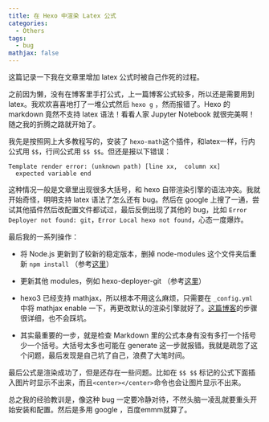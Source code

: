 ```yaml
---
title: 在 Hexo 中渲染 Latex 公式
categories:
  - Others
tags:
  - bug
mathjax: false
---
```


这篇记录一下我在文章里增加 latex 公式时被自己作死的过程。

之前因为懒，没有在博客里手打公式，上一篇博客公式较多，所以还是需要用到 latex。我欢欢喜喜地打了一堆公式然后 `hexo g` ，然而报错了。Hexo 的 markdown 竟然不支持 latex 语法！看看人家 Jupyter Notebook 就很完美啊！随之我的折腾之路就开始了。

我先是按照网上大多教程写的，安装了 `hexo-math`这个插件，和latex一样，行内公式用 `$$`，行间公式用 `$$ $$`。但还是报以下错误：
<pre><code>Template render error: (unknown path) [line xx,  column xx]
  expected variable end
</code></pre>

这种情况一般是文章里出现很多大括号，和 hexo 自带渲染引擎的语法冲突。我就开始奇怪，明明支持 latex 语法了怎么还有 bug。然后在 google 上搜了一通，尝试其他插件然后改配置文件都试过，最后反倒出现了其他的 bug，比如 `Error Deployer not found: git`，`Error Local hexo not found`，心态一度爆炸。

最后我的一系列操作：

- 将 Node.js 更新到了较新的稳定版本，删掉 node-modules 这个文件夹后重新 `npm install` （参考[这里](https://github.com/hexojs/hexo/issues/2076)）

- 更新其他 modules，例如 hexo-deployer-git （参考[这里](https://github.com/hexojs/hexo/issues/2757)）
- hexo3 已经支持 mathjax，所以根本不用这么麻烦，只需要在 `_config.yml` 中将 mathjax enable 一下，再更改默认的渲染引擎就好了。[这篇博客](https://www.jianshu.com/p/e8d433a2c5b7)的步骤很详细，也不会踩坑。
- 其实最重要的一步，就是检查 Markdown 里的公式本身有没有多打一个括号少一个括号。大括号太多也可能在 generate 这一步就报错。我就是疏忽了这个问题，最后发现是自己坑了自己，浪费了大笔时间。

最后公式是渲染成功了，但是还存在一些问题。比如在 `$$ $$` 标记的公式下面插入图片时显示不出来，而且`<center></center>`命令也会让图片显示不出来。

总之我的经验教训是，像这种 bug 一定要冷静对待，不然头脑一凌乱就要重头开始安装和配置。然后是多用 google ，百度emmm就算了。
